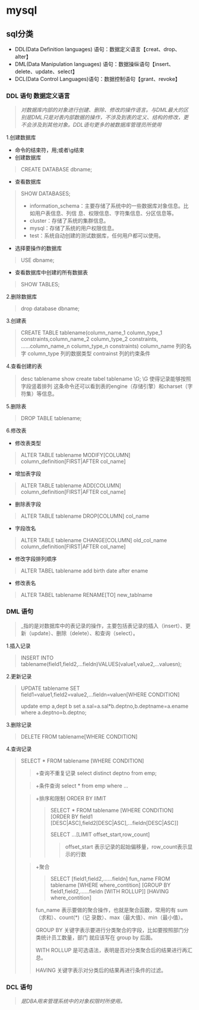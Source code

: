 # mysql

## sql分类

+ DDL(Data Definition languages) 语句：数据定义语言【creat、drop、alter】
+ DML(Data Manipulation languages) 语句：数据操纵语句【insert、delete、update、select】
+ DCL(Data Control Languages)语句：数据控制语句【grant、revoke】

### DDL 语句 数据定义语言
>_对数据库内部的对象进行创建、删除、修改的操作语言。与DML最大的区别是DML只是对表内部数据的操作，不涉及到表的定义、结构的修改，更不会涉及到其他对象。DDL语句更多的被数据库管理员所使用_

1.创建数据库
   + 命令的结束符，用;或者\g结束
   + 创建数据库
   > CREATE DATABASE dbname;
   + 查看数据库
   > SHOW DATABASES;
>+ information_schema：主要存储了系统中的一些数据库对象信息。比如用户表信息、列信
   息、权限信息、字符集信息、分区信息等。
>+ cluster：存储了系统的集群信息。
>+ mysql：存储了系统的用户权限信息。
>+ test：系统自动创建的测试数据库，任何用户都可以使用。
+ 选择要操作的数据库
> USE dbname;
+ 查看数据库中创建的所有数据表
> SHOW TABLES;

2.删除数据库
>drop database dbname;

3.创建表
>CREATE TABLE tablename(column_name_1 column_type_1 constraints,column_name_2 column_type_2 constraints, ......column_name_n column_type_n constraints)
>column_name 列的名字 column_type 列的数据类型 contrainst 列的约束条件

4.查看创建的表 
> desc tablename
> show create tabel tablename \G;   \G 使得记录能够按照字段竖着排列 这条命令还可以看到表的engine（存储引擎）和charset（字符集）等信息。

5.删除表
> DROP TABLE tablename;

6.修改表
+ 修改表类型
> ALTER TABLE tablename MODIFY[COLUMN] column_definition[FIRST|AFTER col_name]
+ 增加表字段
> ALTER TABLE tablename ADD[COLUMN] column_definition[FIRST|AFTER col_name]
+ 删除表字段
> ALTER TABLE tablename DROP[COLUMN] col_name
+ 字段改名
> ALTER TABLE tablename CHANGE[COLUMN] old_col_name column_definition[FIRST|AFTER col_name]
+ 修改字段排列顺序
> ALTER TABEL tablename add birth date after ename
+ 修改表名
> ALTER TABEL tablename RENAME[TO] new_tablname

### DML 语句
>_指的是对数据库中的表记录的操作，主要包括表记录的插入（insert）、更新（update）、删除（delete）、和查询（select）。

1.插入记录
> INSERT INTO tablename(field1,field2,...fieldn)VALUES(value1,value2,...valuesn);

2.更新记录
> UPDATE tablename SET field1=value1,field2=value2,...fieldn=valuen[WHERE CONDITION]
>
>update emp a,dept b set a.sal=a.sal*b.deptno,b.deptname=a.ename where
 a.deptno=b.deptno;

3.删除记录
> DELETE FROM tablename[WHERE CONDITION]

4.查询记录
>SELECT * FROM tablename [WHERE CONDITION]
>
>>+查询不重复记录 select distinct deptno from emp;
>
>>+条件查询 select * from emp where ...
>
>>+排序和限制 ORDER BY  lIMIT
>>>SELECT * FROM tablename [WHERE CONDITION] [ORDER BY field1 [DESC|ASC],field2[DESC|ASC],...fieldn[DESC|ASC]]
>>>
>>>SELECT ...[LIMIT offset_start,row_count] 
>>>> offset_start 表示记录的起始偏移量，row_count表示显示的行数
>
>>+聚合
>>>SELECT [field1,field2,……fieldn] fun_name
   FROM tablename
   [WHERE where_contition]
   [GROUP BY field1,field2,……fieldn
   [WITH ROLLUP]]
   [HAVING where_contition]
>>
>>fun_name 表示要做的聚合操作，也就是聚合函数，常用的有 sum（求和）、count(*)（记
  录数）、max（最大值）、min（最小值）。
>>
>>GROUP BY 关键字表示要进行分类聚合的字段，比如要按照部门分类统计员工数量，部门
  就应该写在 group by 后面。
>>
>>WITH ROLLUP 是可选语法，表明是否对分类聚合后的结果进行再汇总。
>>
>>HAVING 关键字表示对分类后的结果再进行条件的过滤。

### DCL 语句
>_是DBA用来管理系统中的对象权限时所使用。_

